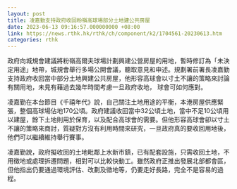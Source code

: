 ```yaml
---
layout: post
title: 凌嘉勤支持政府收回粉嶺高球場部分土地建公共房屋
date: 2023-06-13 09:16:57.000000000 +08:00
link: https://news.rthk.hk/rthk/ch/component/k2/1704561-20230613.htm
categories: rthk
---
```


政府向城規會建議將粉嶺高爾夫球場計劃興建公營房屋的用地，暫時修訂為「未決定用途」地帶，城規會舉行多場公開會議，聽取意見和申述。規劃署前署長凌嘉勤支持政府收回當中部分土地興建公共房屋，他形容高球會以寸土不讓的策略來討論有關用地，未見有藉過去幾年時間考慮一旦政府收地， 球會可如何應對。

凌嘉勤在本台節目《千禧年代》說，自己關注土地用途的平衡，本港房屋供應緊張，整個高球場佔地170公頃。政府建議收回當中32公頃土地，當中不足10公頃用以建屋，餘下土地則用於保育，以及配合高球會的需要。但他形容高球會卻以寸土不讓的策略來商討，質疑對方沒有利用時間來研究，一旦政府真的要收回用地後，他們可以繼續維持舉行賽事。

凌嘉勤說，政府擬收回的土地毗鄰上水新市鎮，已有配套設施，只需收回土地，不用徵地或處理拆遷問題，相對可以比較快動工。雖然政府正推出發展北部都會區，但他指出仍要通過環境評估、改劃及徵地等，仍要走好長路，完全不是容易的過程。
